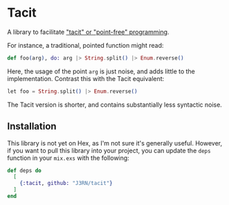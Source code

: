 # Tacit

A library to facilitate ["tacit" or "point-free" programming](https://en.wikipedia.org/wiki/Tacit_programming).

For instance, a traditional, pointed function might read:
```elixir
def foo(arg), do: arg |> String.split() |> Enum.reverse()
```

Here, the usage of the point `arg` is just noise, and adds little to the implementation. Contrast this with the Tacit equivalent:

```elixir
let foo = String.split() |> Enum.reverse()
```

The Tacit version is shorter, and contains substantially less syntactic noise.

## Installation

This library is not yet on Hex, as I'm not sure it's generally useful. However, if you want to pull this library into your project, you can update the `deps` function in your `mix.exs` with the following:

```elixir
def deps do
  [
    {:tacit, github: "J3RN/tacit"}
  ]
end
```
